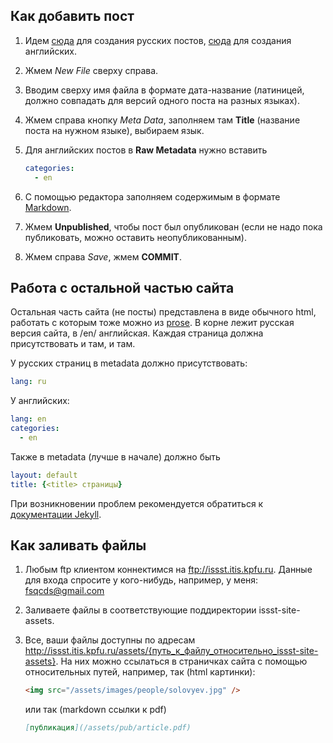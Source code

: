 ## Как добавить пост

1.  Идем [сюда](http://prose.io/#CLLKazan/issst-site/tree/master/_posts) для создания русских постов,
[cюда](http://prose.io/#CLLKazan/issst-site/tree/master/_posts/en) для создания английских.
1.  Жмем *New File* сверху справа.
1.  Вводим сверху имя файла в формате дата-название (латиницей, должно совпадать для версий одного поста на разных языках).
1.  Жмем справа кнопку *Meta Data*, заполняем там **Title** (название поста на нужном языке), выбираем язык.
1.  Для английских постов в **Raw Metadata** нужно вставить

    ```yaml
    categories:
      - en
    ```
1.  С помощью редактора заполняем содержимым в формате [Markdown](http://daringfireball.net/projects/markdown/basics).
1.  Жмем **Unpublished**, чтобы пост был опубликован (если не надо пока публиковать, можно оставить неопубликованным).
1.  Жмем справа *Save*, жмем **COMMIT**.

## Работа с остальной частью сайта

Остальная часть сайта (не посты) представлена в виде обычного html, работать с которым тоже можно из [prose](http://prose.io/#CLLKazan/issst-site).
В корне лежит русская версия сайта, в /en/ английская. Каждая страница должна присутствовать и там, и там.

У русских страниц в metadata должно присутствовать:

```yaml
lang: ru
```

У английских:

```yaml
lang: en
categories:
  - en
```

Также в metadata (лучше в начале) должно быть

```yaml
layout: default
title: {<title> страницы}
```

При возникновении проблем рекомендуется обратиться к [документации Jekyll](http://jekyllrb.com/docs/home/).

## Как заливать файлы
1.  Любым ftp клиентом коннектимся на ftp://issst.itis.kpfu.ru.
Данные для входа спросите у кого-нибудь, например, у меня: fsqcds@gmail.com
2.  Заливаете файлы в соответствующие поддиректории issst-site-assets.
3.  Все, ваши файлы доступны по адресам http://issst.itis.kpfu.ru/assets/{путь_к_файлу_относительно_issst-site-assets}. На них можно ссылаться в страничках сайта с помощью относительных путей, например, так (html картинки):

    ```html
    <img src="/assets/images/people/solovyev.jpg" />
    ```
    
    или так (markdown ссылки к pdf)
    
    ```markdown
    [публикация](/assets/pub/article.pdf)
    ```
